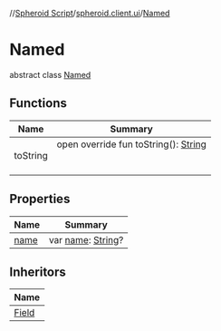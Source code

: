 //[Spheroid Script](../../index.md)/[spheroid.client.ui](../index.md)/[Named](index.md)



# Named  
 abstract class [Named](index.md)   


## Functions  
  
|  Name|  Summary| 
|---|---|
| toString| open override fun toString(): [String](../../spheroid/-string/index.md)  <br><br><br>


## Properties  
  
|  Name|  Summary| 
|---|---|
| [name](index.md#spheroid.client.ui/Named/name/#/PointingToDeclaration/)|  var [name](index.md#spheroid.client.ui/Named/name/#/PointingToDeclaration/): [String](../../spheroid/-string/index.md)?   <br>


## Inheritors  
  
|  Name| 
|---|
| [Field](../-field/index.md)

